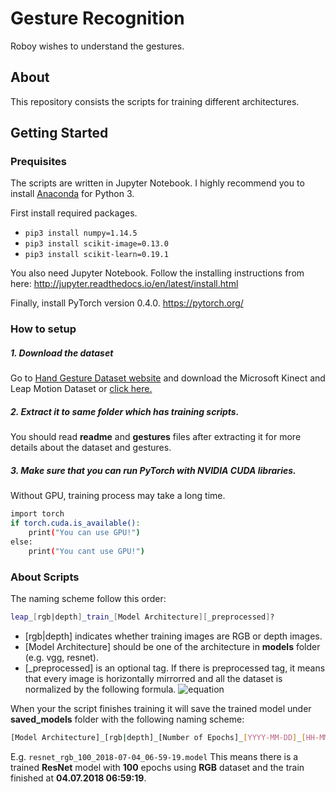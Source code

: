 # Gesture Recognition
Roboy wishes to understand the gestures.


## About
This repository consists the scripts for training different architectures.


## Getting Started
### Prequisites
The scripts are written in Jupyter Notebook. I highly recommend you to install [Anaconda](https://www.anaconda.com/download/) for Python 3.

First install required packages.
* `pip3 install numpy=1.14.5`
* `pip3 install scikit-image=0.13.0`
* `pip3 install scikit-learn=0.19.1`

You also need Jupyter Notebook. Follow the installing instructions from here: http://jupyter.readthedocs.io/en/latest/install.html

Finally, install PyTorch version 0.4.0.
https://pytorch.org/

### How to setup

##### 1. Download the dataset
Go to [Hand Gesture Dataset website](http://lttm.dei.unipd.it/downloads/gesture/#kinect_leap) and download the Microsoft Kinect and Leap Motion Dataset or [click here.](http://lttm.dei.unipd.it/downloads/gesture/kinect_leap/data/kinect_leap_dataset.zip)
##### 2. Extract it to same folder which has training scripts.
You should read **readme** and **gestures** files after extracting it for more details about the dataset and gestures.
##### 3. Make sure that you can run PyTorch with NVIDIA CUDA libraries.
Without GPU, training process may take a long time.

```sh
import torch
if torch.cuda.is_available():
    print("You can use GPU!")
else:
    print("You cant use GPU!")
```
### About Scripts
The naming scheme follow this order:
```sh
leap_[rgb|depth]_train_[Model Architecture][_preprocessed]?
```
* [rgb|depth] indicates whether training images are RGB or depth images.
* [Model Architecture] should be one of the architecture in **models** folder (e.g. vgg, resnet).
* [_preprocessed] is an optional tag. If there is preprocessed tag, it means that every image is horizontally mirrorred and all the dataset is normalized by the following formula. 
![equation](https://latex.codecogs.com/gif.download?X_%7Bnew%7D%20%3D%20%5Cfrac%7BX_%7Bold%7D-%5Cmu%7D%7B%5Csigma%7D%5Cnewline%20%5Cmu%3A%5Ctext%7BMean%20value%20of%20the%20dataset.%7D%5Cnewline%20%5Csigma%3A%5Ctext%7BStandard%20deviation%20of%20the%20dataset.%7D)

When your the script finishes training it will save the trained model under **saved_models** folder with the following naming scheme:
```sh
[Model Architecture]_[rgb|depth]_[Number of Epochs]_[YYYY-MM-DD]_[HH-MM-SS].model
```
E.g. `resnet_rgb_100_2018-07-04_06-59-19.model` This means there is a trained **ResNet** model with **100** epochs using **RGB** dataset and the train finished at **04.07.2018 06:59:19**.
